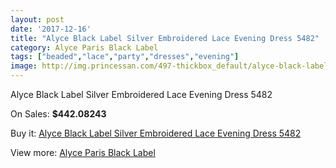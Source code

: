 ```yaml
---
layout: post
date: '2017-12-16'
title: "Alyce Black Label Silver Embroidered Lace Evening Dress 5482"
category: Alyce Paris Black Label
tags: ["beaded","lace","party","dresses","evening"]
image: http://img.princessan.com/497-thickbox_default/alyce-black-label-silver-embroidered-lace-evening-dress-5482.jpg
---
```

Alyce Black Label Silver Embroidered Lace Evening Dress 5482

On Sales: **$442.08243**
<a href="https://www.princessan.com/en/alyce-paris-black-label/241-alyce-black-label-silver-embroidered-lace-evening-dress-5482.html"><amp-img layout="responsive" width="600" height="600" src="//img.princessan.com/497-thickbox_default/alyce-black-label-silver-embroidered-lace-evening-dress-5482.jpg" alt="Alyce Black Label Silver Embroidered Lace Evening Dress 5482 0" /></a>
<a href="https://www.princessan.com/en/alyce-paris-black-label/241-alyce-black-label-silver-embroidered-lace-evening-dress-5482.html"><amp-img layout="responsive" width="600" height="600" src="//img.princessan.com/498-thickbox_default/alyce-black-label-silver-embroidered-lace-evening-dress-5482.jpg" alt="Alyce Black Label Silver Embroidered Lace Evening Dress 5482 1" /></a>

Buy it: [Alyce Black Label Silver Embroidered Lace Evening Dress 5482](https://www.princessan.com/en/alyce-paris-black-label/241-alyce-black-label-silver-embroidered-lace-evening-dress-5482.html "Alyce Black Label Silver Embroidered Lace Evening Dress 5482")

View more: [Alyce Paris Black Label](https://www.princessan.com/en/5-alyce-paris-black-label "Alyce Paris Black Label")
